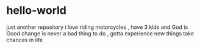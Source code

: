 # hello-world
just another repository
i love riding motorcycles , have 3 kids and God is Good
change is never a bad thing to do , gotta experience new things take chances in life

